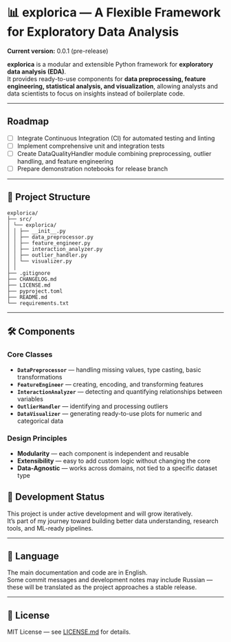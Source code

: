 # 📊 explorica — A Flexible Framework for Exploratory Data Analysis

 **Current version:** 0.0.1 (pre-release)  

**explorica** is a modular and extensible Python framework for **exploratory data analysis (EDA)**.  
It provides ready-to-use components for **data preprocessing, feature engineering, statistical analysis, and visualization**, allowing analysts and data scientists to focus on insights instead of boilerplate code.

---

## Roadmap

- [ ] Integrate Continuous Integration (CI) for automated testing and linting
- [ ] Implement comprehensive unit and integration tests
- [ ] Create DataQualityHandler module combining preprocessing, outlier handling, and feature engineering
- [ ] Prepare demonstration notebooks for release branch

---

## 📂 Project Structure

```
explorica/
├── src/
│ └── explorica/
│ │ ├── __init__.py
│ │ ├── data_preprocessor.py
│ │ ├── feature_engineer.py
│ │ ├── interaction_analyzer.py
│ │ ├── outlier_handler.py
│ │ └── visualizer.py
│ │
├── .gitignore
├── CHANGELOG.md
├── LICENSE.md
├── pyproject.toml
├── README.md
└── requirements.txt
```

---

## 🛠 Components

### Core Classes
- **`DataPreprocessor`** — handling missing values, type casting, basic transformations
- **`FeatureEngineer`** — creating, encoding, and transforming features
- **`InteractionAnalyzer`** — detecting and quantifying relationships between variables
- **`OutlierHandler`** — identifying and processing outliers
- **`DataVisualizer`** — generating ready-to-use plots for numeric and categorical data

### Design Principles
- **Modularity** — each component is independent and reusable
- **Extensibility** — easy to add custom logic without changing the core
- **Data-Agnostic** — works across domains, not tied to a specific dataset type


## 🚧 Development Status

This project is under active development and will grow iteratively.  
It’s part of my journey toward building better data understanding, research tools, and ML-ready pipelines.

---

## 💬 Language

The main documentation and code are in English.  
Some commit messages and development notes may include Russian — these will be translated as the project approaches a stable release.

---

## 📜 License

MIT License — see [LICENSE.md](LICENSE.md) for details.